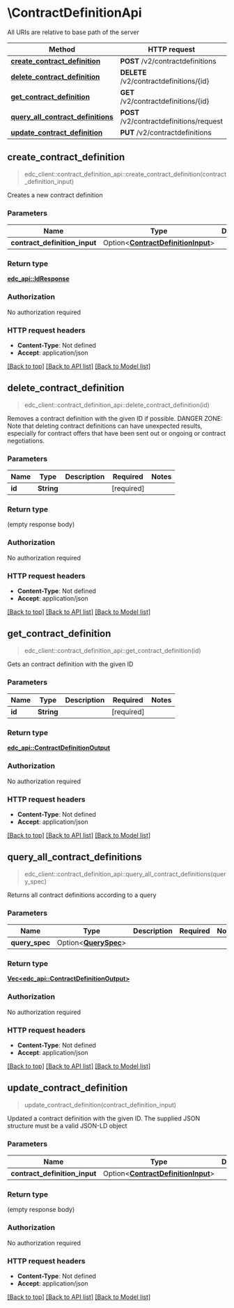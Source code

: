 # \ContractDefinitionApi

All URIs are relative to base path of the server

| Method                                                                                        | HTTP request                             | Description |
|-----------------------------------------------------------------------------------------------|------------------------------------------|-------------|
| [**create_contract_definition**](ContractDefinitionApi.md#create_contract_definition)         | **POST** /v2/contractdefinitions         |             |
| [**delete_contract_definition**](ContractDefinitionApi.md#delete_contract_definition)         | **DELETE** /v2/contractdefinitions/{id}  |             |
| [**get_contract_definition**](ContractDefinitionApi.md#get_contract_definition)               | **GET** /v2/contractdefinitions/{id}     |             |
| [**query_all_contract_definitions**](ContractDefinitionApi.md#query_all_contract_definitions) | **POST** /v2/contractdefinitions/request |             |
| [**update_contract_definition**](ContractDefinitionApi.md#update_contract_definition)         | **PUT** /v2/contractdefinitions          |             |

## create_contract_definition

> edc_client::contract_definition_api::create_contract_definition(contract_definition_input)


Creates a new contract definition

### Parameters


| Name                          | Type                                                                         | Description | Required | Notes |
|-------------------------------|------------------------------------------------------------------------------|-------------|----------|-------|
| **contract_definition_input** | Option<[**ContractDefinitionInput**](../edc_api/ContractDefinitionInput.md)> |             |          |       |

### Return type

[**edc_api::IdResponse**](../edc_api/IdResponse.md)

### Authorization

No authorization required

### HTTP request headers

- **Content-Type**: Not defined
- **Accept**: application/json

[[Back to top]](#contractdefinitionapi) [[Back to API list]](../../crates/edc_client/README.md#documentation-for-api-endpoints) [[Back to Model list]](../../crates/edc_api/README.md#documentation-for-models)


## delete_contract_definition

> edc_client::contract_definition_api::delete_contract_definition(id)


Removes a contract definition with the given ID if possible. DANGER ZONE: Note that deleting contract definitions can have unexpected results, especially for contract offers that have been sent out or ongoing or contract negotiations.

### Parameters


| Name   | Type       | Description | Required   | Notes |
|--------|------------|-------------|------------|-------|
| **id** | **String** |             | [required] |       |

### Return type

 (empty response body)

### Authorization

No authorization required

### HTTP request headers

- **Content-Type**: Not defined
- **Accept**: application/json

[[Back to top]](#contractdefinitionapi) [[Back to API list]](../../crates/edc_client/README.md#documentation-for-api-endpoints) [[Back to Model list]](../../crates/edc_api/README.md#documentation-for-models)


## get_contract_definition

> edc_client::contract_definition_api::get_contract_definition(id)


Gets an contract definition with the given ID

### Parameters


| Name   | Type       | Description | Required   | Notes |
|--------|------------|-------------|------------|-------|
| **id** | **String** |             | [required] |       |

### Return type

[**edc_api::ContractDefinitionOutput**](../edc_api/ContractDefinitionOutput.md)

### Authorization

No authorization required

### HTTP request headers

- **Content-Type**: Not defined
- **Accept**: application/json

[[Back to top]](#contractdefinitionapi) [[Back to API list]](../../crates/edc_client/README.md#documentation-for-api-endpoints) [[Back to Model list]](../../crates/edc_api/README.md#documentation-for-models)


## query_all_contract_definitions

> edc_client::contract_definition_api::query_all_contract_definitions(query_spec)


Returns all contract definitions according to a query

### Parameters


| Name           | Type                                             | Description | Required | Notes |
|----------------|--------------------------------------------------|-------------|----------|-------|
| **query_spec** | Option<[**QuerySpec**](../edc_api/QuerySpec.md)> |             |          |       |

### Return type

[**Vec<edc_api::ContractDefinitionOutput>**](../edc_api/ContractDefinitionOutput.md)

### Authorization

No authorization required

### HTTP request headers

- **Content-Type**: Not defined
- **Accept**: application/json

[[Back to top]](#contractdefinitionapi) [[Back to API list]](../../crates/edc_client/README.md#documentation-for-api-endpoints) [[Back to Model list]](../../crates/edc_api/README.md#documentation-for-models)


## update_contract_definition

> update_contract_definition(contract_definition_input)


Updated a contract definition with the given ID. The supplied JSON structure must be a valid JSON-LD object

### Parameters


| Name                          | Type                                                                         | Description | Required | Notes |
|-------------------------------|------------------------------------------------------------------------------|-------------|----------|-------|
| **contract_definition_input** | Option<[**ContractDefinitionInput**](../edc_api/ContractDefinitionInput.md)> |             |          |       |

### Return type

 (empty response body)

### Authorization

No authorization required

### HTTP request headers

- **Content-Type**: Not defined
- **Accept**: application/json

[[Back to top]](#contractdefinitionapi) [[Back to API list]](../../crates/edc_client/README.md#documentation-for-api-endpoints) [[Back to Model list]](../../crates/edc_api/README.md#documentation-for-models)

